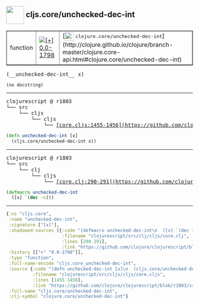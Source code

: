 ## <img width="48px" valign="middle" src="http://i.imgur.com/Hi20huC.png"> cljs.core/unchecked-dec-int

 <table border="1">
<tr>
<td>function</td>
<td><a href="https://github.com/cljsinfo/api-refs/tree/0.0-1798"><img valign="middle" alt="[+] 0.0-1798" src="https://img.shields.io/badge/+-0.0--1798-lightgrey.svg"></a> </td>
<td>
[<img height="24px" valign="middle" src="http://i.imgur.com/1GjPKvB.png"> <samp>clojure.core/unchecked-dec-int</samp>](http://clojure.github.io/clojure/branch-master/clojure.core-api.html#clojure.core/unchecked-dec-int)
</td>
</tr>
</table>

 <samp>
(__unchecked-dec-int__ x)<br>
</samp>

```
(no docstring)
```

---

 <pre>
clojurescript @ r1803
└── src
    └── cljs
        └── cljs
            └── <ins>[core.cljs:1455-1456](https://github.com/clojure/clojurescript/blob/r1803/src/cljs/cljs/core.cljs#L1455-L1456)</ins>
</pre>

```clj
(defn unchecked-dec-int [x]
  (cljs.core/unchecked-dec-int x))
```


---

 <pre>
clojurescript @ r1803
└── src
    └── clj
        └── cljs
            └── <ins>[core.clj:290-291](https://github.com/clojure/clojurescript/blob/r1803/src/clj/cljs/core.clj#L290-L291)</ins>
</pre>

```clj
(defmacro unchecked-dec-int
  ([x] `(dec ~x)))
```

---

```clj
{:ns "cljs.core",
 :name "unchecked-dec-int",
 :signature ["[x]"],
 :shadowed-sources ({:code "(defmacro unchecked-dec-int\n  ([x] `(dec ~x)))",
                     :filename "clojurescript/src/clj/cljs/core.clj",
                     :lines [290 291],
                     :link "https://github.com/clojure/clojurescript/blob/r1803/src/clj/cljs/core.clj#L290-L291"}),
 :history [["+" "0.0-1798"]],
 :type "function",
 :full-name-encode "cljs.core_unchecked-dec-int",
 :source {:code "(defn unchecked-dec-int [x]\n  (cljs.core/unchecked-dec-int x))",
          :filename "clojurescript/src/cljs/cljs/core.cljs",
          :lines [1455 1456],
          :link "https://github.com/clojure/clojurescript/blob/r1803/src/cljs/cljs/core.cljs#L1455-L1456"},
 :full-name "cljs.core/unchecked-dec-int",
 :clj-symbol "clojure.core/unchecked-dec-int"}

```
